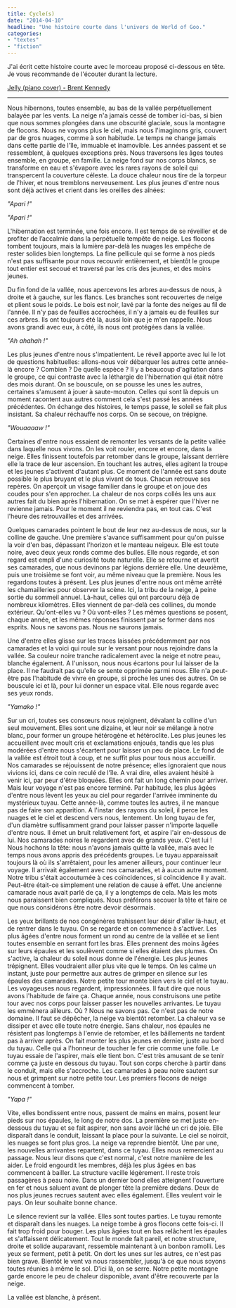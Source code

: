 ```yaml
---
title: Cycle(s)
date: "2014-04-10"
headline: "Une histoire courte dans l'univers de World of Goo."
categories:
- "textes"
- "fiction"
---
```


J'ai écrit cette histoire courte avec le morceau proposé ci-dessous en tête. Je vous recommande de l'écouter durant la lecture.

[Jelly (piano cover) - Brent Kennedy](https://www.youtube.com/watch?v=S_jWznWa5aQ)

---

Nous hibernons, toutes ensemble, au bas de la vallée perpétuellement balayée par les vents. La neige n'a jamais cessé de tomber ici-bas, si bien que nous sommes plongées dans une obscurité glaciale, sous la montagne de flocons. Nous ne voyons plus le ciel, mais nous l'imaginons gris, couvert par de gros nuages, comme à son habitude. Le temps ne change jamais dans cette partie de l'île, immuable et inamovible. Les années passent et se ressemblent, à quelques exceptions près. Nous traversons les âges toutes ensemble, en groupe, en famille. La neige fond sur nos corps blancs, se transforme en eau et s'évapore avec les rares rayons de soleil qui transpercent la couverture céleste. La douce chaleur nous tire de la torpeur de l'hiver, et nous tremblons nerveusement. Les plus jeunes d'entre nous sont déjà actives et crient dans les oreilles des aînées:

*"Apari !"*

*"Apari !"*

L'hibernation est terminée, une fois encore. Il est temps de se réveiller et de profiter de l’accalmie dans la perpétuelle tempête de neige. Les flocons tombent toujours, mais la lumière par-delà les nuages les empêche de rester solides bien longtemps. La fine pellicule qui se forme à nos pieds n'est pas suffisante pour nous recouvrir entièrement, et bientôt le groupe tout entier est secoué et traversé par les cris des jeunes, et des moins jeunes.

Du fin fond de la vallée, nous apercevons les arbres au-dessus de nous, à droite et à gauche, sur les flancs. Les branches sont recouvertes de neige et plient sous le poids. Le bois est noir, lavé par la fonte des neiges au fil de l'année. Il n'y pas de feuilles accrochées, il n'y a jamais eu de feuilles sur ces arbres. Ils ont toujours été là, aussi loin que je m'en rappelle. Nous avons grandi avec eux, à côté, ils nous ont protégées dans la vallée.

*"Ah ahahah !"*

Les plus jeunes d'entre nous s'impatientent. Le réveil apporte avec lui le lot de questions habituelles: allons-nous voir débarquer les autres cette année-là encore ? Combien ? De quelle espèce ? Il y a beaucoup d'agitation dans le groupe, ce qui contraste avec la léthargie de l'hibernation qui était nôtre des mois durant. On se bouscule, on se pousse les unes les autres, certaines s'amusent à jouer à saute-mouton. Celles qui sont là depuis un moment racontent aux autres comment cela s'est passé les années précédentes. On échange des histoires, le temps passe, le soleil se fait plus insistant. Sa chaleur réchauffe nos corps. On se secoue, on trépigne.

*"Wouaaaaw !"*

Certaines d'entre nous essaient de remonter les versants de la petite vallée dans laquelle nous vivons. On les voit rouler, encore et encore, dans la neige. Elles finissent toutefois par retomber dans le groupe, laissant derrière elle la trace de leur ascension. En touchant les autres, elles agitent la troupe et les jeunes s'activent d'autant plus. Ce moment de l'année est sans doute possible le plus bruyant et le plus vivant de tous. Chacun retrouve ses repères. On aperçoit un visage familier dans le groupe et on joue des coudes pour s'en approcher. La chaleur de nos corps collés les uns aux autres fait du bien après l'hibernation. On se met à espérer que l'hiver ne revienne jamais. Pour le moment il ne reviendra pas, en tout cas. C'est l'heure des retrouvailles et des arrivées.

Quelques camarades pointent le bout de leur nez au-dessus de nous, sur la colline de gauche. Une première s'avance suffisamment pour qu'on puisse la voir d'en bas, dépassant l'horizon et le manteau neigeux. Elle est toute noire, avec deux yeux ronds comme des bulles. Elle nous regarde, et son regard est empli d'une curiosité toute naturelle. Elle se retourne et avertit ses camarades, que nous devinons par légions derrière elle. Une deuxième, puis une troisième se font voir, au même niveau que la première. Nous les regardons toutes à présent. Les plus jeunes d'entre nous ont même arrêté les chamailleries pour observer la scène. Ici, la tribu de la neige, à peine sortie du sommeil annuel. Là-haut, celles qui ont parcouru déjà de nombreux kilomètres. Elles viennent de par-delà ces collines, du monde extérieur. Qu'ont-elles vu ? Où vont-elles ? Les mêmes questions se posent, chaque année, et les mêmes réponses finissent par se former dans nos esprits. Nous ne savons pas. Nous ne saurons jamais.

Une d'entre elles glisse sur les traces laissées précédemment par nos camarades et la voici qui roule sur le versant pour nous rejoindre dans la vallée. Sa couleur noire tranche radicalement avec la neige et notre peau, blanche également. A l'unisson, nous nous écartons pour lui laisser de la place. Il ne faudrait pas qu'elle se sente opprimée parmi nous. Elle n'a peut-être pas l'habitude de vivre en groupe, si proche les unes des autres. On se bouscule ici et là, pour lui donner un espace vital. Elle nous regarde avec ses yeux ronds.

*"Yamako !"*

Sur un cri, toutes ses consœurs nous rejoignent, dévalant la colline d'un seul mouvement. Elles sont une dizaine, et leur noir se mélange à notre blanc, pour former un groupe hétérogène et hétéroclite. Les plus jeunes les accueillent avec moult cris et exclamations enjoués, tandis que les plus modérées d'entre nous s'écartent pour laisser un peu de place. Le fond de la vallée est étroit tout à coup, et ne suffit plus pour tous nous accueillir. Nos camarades se réjouissent de notre présence; elles ignoraient que nous vivions ici, dans ce coin reculé de l'île. A vrai dire, elles avaient hésité à venir ici, par peur d'être bloquées. Elles ont fait un long chemin pour arriver. Mais leur voyage n'est pas encore terminé. Par habitude, les plus âgées d'entre nous lèvent les yeux au ciel pour regarder l'arrivée imminente du mystérieux tuyau. Cette année-là, comme toutes les autres, il ne manque pas de faire son apparition. A l'instar des rayons du soleil, il perce les nuages et le ciel et descend vers nous, lentement. Un long tuyau de fer, d'un diamètre suffisamment grand pour laisser passer n'importe laquelle d'entre nous. Il émet un bruit relativement fort, et aspire l'air en-dessous de lui. Nos camarades noires le regardent avec de grands yeux. C'est lui ! Nous hochons la tête: nous n'avons jamais quitté la vallée, mais avec le temps nous avons appris des précédents groupes. Le tuyau apparaissait toujours là où ils s'arrêtaient, pour les amener ailleurs, pour continuer leur voyage. Il arrivait également avec nos camarades, et à aucun autre moment. Notre tribu s'était accoutumée à ces coïncidences, si coïncidence il y avait. Peut-être était-ce simplement une relation de cause à effet. Une ancienne camarade nous avait parlé de ça, il y a longtemps de cela. Mais les mots nous paraissent bien compliqués. Nous préférons secouer la tête et faire ce que nous considérons être notre devoir désormais.

Les yeux brillants de nos congénères trahissent leur désir d'aller là-haut, et de rentrer dans le tuyau. On se regarde et on commence à s'activer. Les plus âgées d'entre nous forment un rond au centre de la vallée et se lient toutes ensemble en serrant fort les bras. Elles prennent des moins âgées sur leurs épaules et les soulèvent comme si elles étaient des plumes. On s'active, la chaleur du soleil nous donne de l'énergie. Les plus jeunes trépignent. Elles voudraient aller plus vite que le temps. On les calme un instant, juste pour permettre aux autres de grimper en silence sur les épaules des camarades. Notre petite tour monte bien vers le ciel et le tuyau. Les voyageuses nous regardent, impressionnées. Il faut dire que nous avons l'habitude de faire ça. Chaque année, nous construisons une petite tour avec nos corps pour laisser passer les nouvelles arrivantes. Le tuyau les emmènera ailleurs. Où ? Nous ne savons pas. Ce n'est pas de notre domaine. Il faut se dépêcher, la neige va bientôt retomber. La chaleur va se dissiper et avec elle toute notre énergie. Sans chaleur, nos épaules ne résistent pas longtemps à l'envie de retomber, et les bâillements ne tardent pas à arriver après. On fait monter les plus jeunes en dernier, juste au bord du tuyau. Celle qui a l'honneur de toucher le fer crie comme une folle. Le tuyau essaie de l'aspirer, mais elle tient bon. C'est très amusant de se tenir comme ça juste en dessous du tuyau. Tout son corps cherche à partir dans le conduit, mais elle s'accroche. Les camarades à peau noire sautent sur nous et grimpent sur notre petite tour. Les premiers flocons de neige commencent à tomber.

*"Yapa !"*

Vite, elles bondissent entre nous, passent de mains en mains, posent leur pieds sur nos épaules, le long de notre dos. La première se met juste en-dessous du tuyau et se fait aspirer, non sans avoir lâché un cri de joie. Elle disparaît dans le conduit, laissant la place pour la suivante. Le ciel se noircit, les nuages se font plus gros. La neige va reprendre bientôt. Une par une, les nouvelles arrivantes repartent, dans ce tuyau. Elles nous remercient au passage. Nous leur disons que c'est normal, c'est notre manière de les aider. Le froid engourdit les membres, déjà les plus âgées en bas commencent à bailler. La structure vacille légèrement. Il reste trois passagères à peau noire. Dans un dernier bond elles atteignent l'ouverture en fer et nous saluent avant de plonger tête la première dedans. Deux de nos plus jeunes recrues sautent avec elles également. Elles veulent voir le pays. On leur souhaite bonne chance.

Le silence revient sur la vallée. Elles sont toutes parties. Le tuyau remonte et disparaît dans les nuages. La neige tombe à gros flocons cette fois-ci. Il fait trop froid pour bouger. Les plus âgées tout en bas relâchent les épaules et s'affaissent délicatement. Tout le monde fait pareil, et notre structure, droite et solide auparavant, ressemble maintenant à un bonbon ramolli. Les yeux se ferment, petit à petit. On dort les unes sur les autres, ce n'est pas bien grave. Bientôt le vent va nous rassembler, jusqu'à ce que nous soyons toutes réunies à même le sol. D'ici là, on se serre. Notre petite montagne garde encore le peu de chaleur disponible, avant d'être recouverte par la neige.

La vallée est blanche, à présent. 